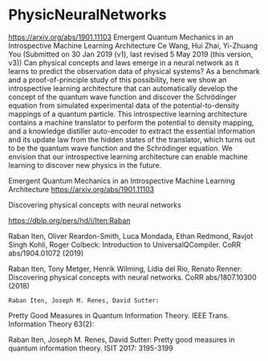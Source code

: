 # PhysicNeuralNetworks
https://arxiv.org/abs/1901.11103
Emergent Quantum Mechanics in an Introspective Machine Learning Architecture
Ce Wang, Hui Zhai, Yi-Zhuang You
(Submitted on 30 Jan 2019 (v1), last revised 5 May 2019 (this version, v3))
Can physical concepts and laws emerge in a neural network as it learns to predict the observation data of physical systems? As a benchmark and a proof-of-principle study of this possibility, here we show an introspective learning architecture that can automatically develop the concept of the quantum wave function and discover the Schrödinger equation from simulated experimental data of the potential-to-density mappings of a quantum particle. This introspective learning architecture contains a machine translator to perform the potential to density mapping, and a knowledge distiller auto-encoder to extract the essential information and its update law from the hidden states of the translator, which turns out to be the quantum wave function and the Schrödinger equation. We envision that our introspective learning architecture can enable machine learning to discover new physics in the future.

Emergent Quantum Mechanics in an Introspective Machine Learning Architecture
https://arxiv.org/abs/1901.11103

Discovering physical concepts with neural networks

https://dblp.org/pers/hd/i/Iten:Raban

Raban Iten, Oliver Reardon-Smith, Luca Mondada, Ethan Redmond, Ravjot Singh Kohli, Roger Colbeck:
Introduction to UniversalQCompiler. CoRR abs/1904.01072 (2019)

Raban Iten, Tony Metger, Henrik Wilming, Lídia del Rio, Renato Renner:
Discovering physical concepts with neural networks. CoRR abs/1807.10300 (2018)

	Raban Iten, Joseph M. Renes, David Sutter:
Pretty Good Measures in Quantum Information Theory. IEEE Trans. Information Theory 63(2): 

Raban Iten, Joseph M. Renes, David Sutter:
Pretty good measures in quantum information theory. ISIT 2017: 3195-3199
